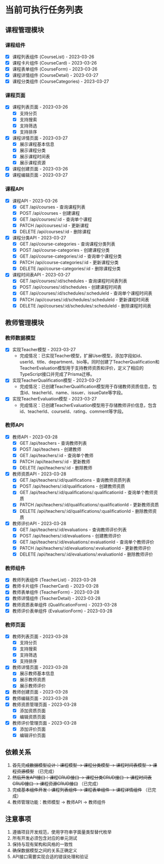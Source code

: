 # 当前可执行任务列表

## 课程管理模块

### 课程组件
- [x] 课程列表组件 (CourseList) - 2023-03-26
- [x] 课程卡片组件 (CourseCard) - 2023-03-26
- [x] 课程表单组件 (CourseForm) - 2023-03-26
- [x] 课程详情组件 (CourseDetail) - 2023-03-27
- [x] 课程分类组件 (CourseCategories) - 2023-03-27

### 课程页面
- [x] 课程列表页面 - 2023-03-26
  - [x] 支持分页
  - [x] 支持搜索
  - [x] 支持筛选
  - [x] 支持排序
- [x] 课程详情页面 - 2023-03-27
  - [x] 展示课程基本信息
  - [x] 展示课程分类
  - [x] 展示课程时间表
  - [x] 展示课程资源
- [x] 课程创建页面 - 2023-03-26
- [x] 课程编辑页面 - 2023-03-27

### 课程API
- [x] 课程API - 2023-03-26
  - [x] GET /api/courses - 查询课程列表
  - [x] POST /api/courses - 创建课程
  - [x] GET /api/courses/:id - 查询单个课程
  - [x] PATCH /api/courses/:id - 更新课程
  - [x] DELETE /api/courses/:id - 删除课程
- [x] 课程分类API - 2023-03-27
  - [x] GET /api/course-categories - 查询课程分类列表
  - [x] POST /api/course-categories - 创建课程分类
  - [x] GET /api/course-categories/:id - 查询单个课程分类
  - [x] PATCH /api/course-categories/:id - 更新课程分类
  - [x] DELETE /api/course-categories/:id - 删除课程分类
- [x] 课程时间表API - 2023-03-27
  - [x] GET /api/courses/:id/schedules - 查询课程时间表列表
  - [x] POST /api/courses/:id/schedules - 创建课程时间表
  - [x] GET /api/courses/:id/schedules/:scheduleId - 查询单个课程时间表
  - [x] PATCH /api/courses/:id/schedules/:scheduleId - 更新课程时间表
  - [x] DELETE /api/courses/:id/schedules/:scheduleId - 删除课程时间表

## 教师管理模块

### 教师数据模型
- [x] 实现Teacher模型 - 2023-03-27
  - 完成情况：已实现Teacher模型，扩展User模型，添加字段如id、userId、title、department、bio等。同时创建了TeacherQualification和TeacherEvaluation模型用于支持教师资质和评价，定义了相应的TypeScript接口并完成了Prisma迁移。
- [x] 实现TeacherQualification模型 - 2023-03-27
  - 完成情况：已创建TeacherQualification模型用于存储教师资质信息，包含id、teacherId、name、issuer、issueDate等字段。
- [x] 实现TeacherEvaluation模型 - 2023-03-27
  - 完成情况：已创建TeacherEvaluation模型用于存储教师评价信息，包含id、teacherId、courseId、rating、comment等字段。

### 教师API
- [x] 教师API - 2023-03-28
  - [x] GET /api/teachers - 查询教师列表
  - [x] POST /api/teachers - 创建教师
  - [x] GET /api/teachers/:id - 查询单个教师
  - [x] PATCH /api/teachers/:id - 更新教师
  - [x] DELETE /api/teachers/:id - 删除教师
- [x] 教师资质API - 2023-03-28
  - [x] GET /api/teachers/:id/qualifications - 查询教师资质列表
  - [x] POST /api/teachers/:id/qualifications - 创建教师资质
  - [x] GET /api/teachers/:id/qualifications/:qualificationId - 查询单个教师资质
  - [x] PATCH /api/teachers/:id/qualifications/:qualificationId - 更新教师资质
  - [x] DELETE /api/teachers/:id/qualifications/:qualificationId - 删除教师资质
- [x] 教师评价API - 2023-03-28
  - [x] GET /api/teachers/:id/evaluations - 查询教师评价列表
  - [x] POST /api/teachers/:id/evaluations - 创建教师评价
  - [x] GET /api/teachers/:id/evaluations/:evaluationId - 查询单个教师评价
  - [x] PATCH /api/teachers/:id/evaluations/:evaluationId - 更新教师评价
  - [x] DELETE /api/teachers/:id/evaluations/:evaluationId - 删除教师评价

### 教师组件
- [x] 教师列表组件 (TeacherList) - 2023-03-28
- [x] 教师卡片组件 (TeacherCard) - 2023-03-28
- [x] 教师表单组件 (TeacherForm) - 2023-03-28
- [x] 教师详情组件 (TeacherDetail) - 2023-03-28
- [x] 教师资质表单组件 (QualificationForm) - 2023-03-28
- [x] 教师评价表单组件 (EvaluationForm) - 2023-03-28

### 教师页面
- [x] 教师列表页面 - 2023-03-28
  - [x] 支持分页
  - [x] 支持搜索
  - [x] 支持筛选
  - [x] 支持排序
- [x] 教师详情页面 - 2023-03-28
  - [x] 展示教师基本信息
  - [x] 展示教师资质
  - [x] 展示教师评价
- [x] 教师创建页面 - 2023-03-28
- [x] 教师编辑页面 - 2023-03-28
- [x] 教师资质管理页面 - 2023-03-28
  - [x] 添加资质页面
  - [x] 编辑资质页面
- [x] 教师评价管理页面 - 2023-03-28
  - [x] 添加评价页面
  - [x] 编辑评价页面

## 依赖关系

1. ~~首先完成数据模型设计：课程模型 -> 课程分类模型 -> 课程时间表模型 -> 课程资源模型~~ （已完成）
2. ~~然后开发API接口：课程CRUD接口 -> 课程分类CRUD接口 -> 课程时间表CRUD接口 -> 课程资源CRUD接口~~ （已完成）
3. ~~完成基本组件开发：课程列表组件 -> 课程表单组件 -> 课程详情组件~~ （已完成）
4. 教师管理功能：教师模型 -> 教师API -> 教师组件

## 注意事项

1. 遵循项目开发规范，使用字符串字面量类型替代枚举
2. 所有开发必须包含对应的单元测试
3. 保持与现有架构和风格的一致性
4. 确保数据模型之间的关系正确定义
5. API接口需要实现合适的错误处理和验证 